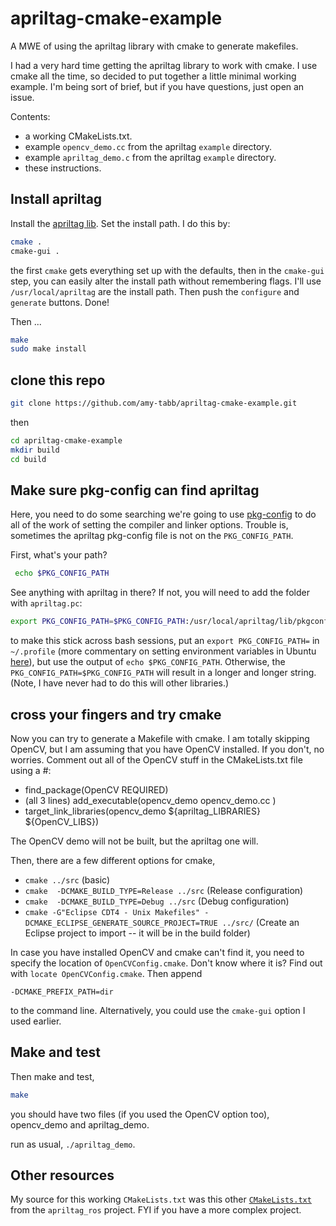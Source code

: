 # apriltag-cmake-example
A MWE of using the apriltag library with cmake to generate makefiles.

I had a very hard time getting the apriltag library to work with cmake.  I use cmake all the time, so decided to put together a little minimal working example.  I'm being sort of brief, but if you have questions, just open an issue.

Contents:
- a working CMakeLists.txt.
- example `opencv_demo.cc` from the apriltag `example` directory.
- example `apriltag_demo.c` from the apriltag `example` directory.
- these instructions. 

## Install apriltag
Install the [apriltag lib](https://github.com/AprilRobotics/apriltag.git). Set the install path.  I do this by:

````bash
cmake .
cmake-gui . 
````
 
the first `cmake` gets everything set up with the defaults, then in the `cmake-gui` step, you can easily alter the install path without remembering flags.  I'll use `/usr/local/apriltag` are the install path.  Then push the `configure` and `generate` buttons.  Done!

Then ... 

````bash
make
sudo make install
````

## clone this repo

````bash
git clone https://github.com/amy-tabb/apriltag-cmake-example.git

````

then 

````bash
cd apriltag-cmake-example
mkdir build
cd build
````

## Make sure pkg-config can find apriltag
Here, you need to do some searching we're going to use [pkg-config](https://www.freedesktop.org/wiki/Software/pkg-config/) to do all of the work of setting the compiler and linker options.  Trouble is, sometimes the apriltag pkg-config file is not on the `PKG_CONFIG_PATH`. 

First, what's your path?

````bash
 echo $PKG_CONFIG_PATH
````

See anything with apriltag in there?  If not, you will need to add the folder with `apriltag.pc`:

````bash
export PKG_CONFIG_PATH=$PKG_CONFIG_PATH:/usr/local/apriltag/lib/pkgconfig
````

to make this stick across bash sessions, put an `export PKG_CONFIG_PATH=` in `~/.profile` (more commentary on setting environment variables in Ubuntu [here](https://help.ubuntu.com/community/EnvironmentVariables)), but use the output of  `echo $PKG_CONFIG_PATH`.  Otherwise, the `PKG_CONFIG_PATH=$PKG_CONFIG_PATH` will result in a longer and longer string.  (Note, I have never had to do this will other libraries.)


## cross your fingers and try cmake  

Now you can try to generate a Makefile with cmake. I am totally skipping OpenCV, but I am assuming that you have OpenCV installed.  If you don't, no worries.  Comment out all of the OpenCV stuff in the CMakeLists.txt file using a #:

- find_package(OpenCV REQUIRED)
- (all 3 lines) add_executable(opencv_demo
opencv_demo.cc
)
- target_link_libraries(opencv_demo ${apriltag_LIBRARIES} ${OpenCV_LIBS})

The OpenCV demo will not be built, but the apriltag one will.  

Then, there are a few different options for cmake, 

- `cmake ../src`  (basic)
- `cmake  -DCMAKE_BUILD_TYPE=Release ../src` (Release configuration)
- `cmake  -DCMAKE_BUILD_TYPE=Debug ../src` (Debug configuration)
- `cmake -G"Eclipse CDT4 - Unix Makefiles" -DCMAKE_ECLIPSE_GENERATE_SOURCE_PROJECT=TRUE ../src/` (Create an Eclipse project to import -- it will be in the build folder)

In case you have installed OpenCV and cmake can't find it, you need to specify the location of `OpenCVConfig.cmake`.  Don't know where it is?   Find out with `locate OpenCVConfig.cmake`.  Then append

`-DCMAKE_PREFIX_PATH=dir`

to the command line.  Alternatively, you could use the `cmake-gui` option I used earlier.

## Make and test

Then make and test, 

````bash
make
````

you should have two files (if you used the OpenCV option too), opencv_demo and apriltag_demo.

run as usual, `./apriltag_demo`.

## Other resources

My source for this working `CMakeLists.txt` was this other [`CMakeLists.txt`](https://github.com/AprilRobotics/apriltag_ros/blob/master/apriltag_ros/CMakeLists.txt) from the `apriltag_ros` project. FYI if you have a more complex project. 

